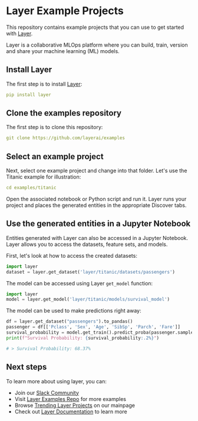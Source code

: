 # Layer Example Projects

This repository contains example projects that you can use to get started with [Layer](https://layer.ai).

Layer is a collaborative MLOps platform where you can build, train, version and share your machine learning (ML) models.

## Install Layer

The first step is to install [Layer](https://docs.layer.ai/docs/installation):

```yaml
pip install layer
```

## Clone the examples repository

The first step is to clone this repository:

```yaml
git clone https://github.com/layerai/examples
```

## Select an example project

Next, select one example project and change into that folder. Let's use the Titanic example for illustration:

```yaml
cd examples/titanic
```

Open the associated notebook or Python script and run it. Layer runs your project and places the generated entities in the appropriate Discover tabs.

## Use the generated entities in a Jupyter Notebook

Entities generated with Layer can also be accessed in a Jupyter Notebook. Layer allows you to access the datasets, feature sets, and models.

First, let's look at how to access the created datasets:

```python
import layer
dataset = layer.get_dataset('layer/titanic/datasets/passengers')
```

The model can be accessed using Layer `get_model` function:

```python
import layer
model = layer.get_model('layer/titanic/models/survival_model')
```

The model can be used to make predictions right away:

```python
df = layer.get_dataset("passengers").to_pandas()
passenger = df[['Pclass', 'Sex', 'Age', 'SibSp', 'Parch', 'Fare']]
survival_probability = model.get_train().predict_proba(passenger.sample())[0][1]
print(f"Survival Probability: {survival_probability:.2%}")

# > Survival Probability: 68.37%
```

## Next steps

To learn more about using layer, you can:

- Join our [Slack Community ](https://bit.ly/layercommunityslack)
- Visit [Layer Examples Repo](https://github.com/layerai/examples) for more examples
- Browse [Trending Layer Projects](https://layer.ai) on our mainpage
- Check out [Layer Documentation](https://docs.layer.ai) to learn more
